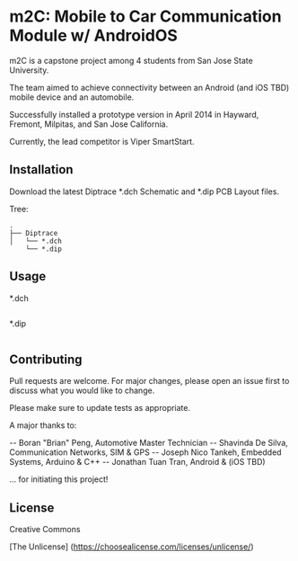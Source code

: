 # m2C: Mobile to Car Communication Module w/ AndroidOS

m2C is a capstone project among 4 students from San Jose State University.

The team aimed to achieve connectivity between an Android (and iOS TBD) mobile device and an automobile.

Successfully installed a prototype version in April 2014 in Hayward, Fremont, Milpitas, and San Jose California.

Currently, the lead competitor is Viper SmartStart.

## Installation

Download the latest Diptrace *.dch Schematic and *.dip PCB Layout files.

Tree:

```
.
├── Diptrace
│   └── *.dch
    └── *.dip
```

## Usage

*.dch

```python
```

*.dip

```python
```

## Contributing

Pull requests are welcome. For major changes, please open an issue first
to discuss what you would like to change.

Please make sure to update tests as appropriate.

A major thanks to:

-- Boran "Brian" Peng, Automotive Master Technician
-- Shavinda De Silva, Communication Networks, SIM & GPS
-- Joseph Nico Tankeh, Embedded Systems, Arduino & C++
-- Jonathan Tuan Tran, Android & (iOS TBD)

... for initiating this project!

## License

Creative Commons

[The Unlicense] (https://choosealicense.com/licenses/unlicense/)

